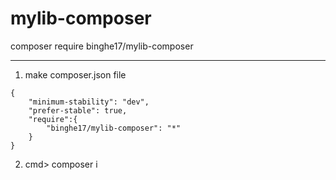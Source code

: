# mylib-composer


composer require binghe17/mylib-composer

-----------

1. make composer.json file
~~~
{
    "minimum-stability": "dev",
    "prefer-stable": true,
    "require":{
        "binghe17/mylib-composer": "*"
    }
}
~~~
2. cmd> composer i
